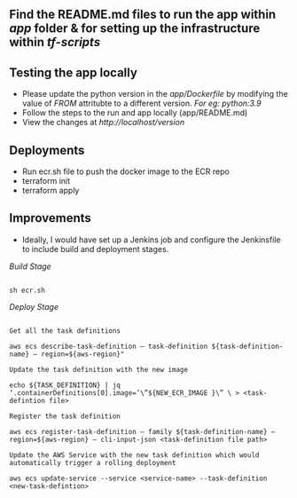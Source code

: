 ## Find the README.md files to run the app within *app* folder & for setting up the infrastructure within *tf-scripts*


## Testing the app locally

* Please update the python version in the *app/Dockerfile* by modifying the value of *FROM* attritubte to a different version. *For eg:* *python:3.9*
* Follow the steps to the run and app locally (app/README.md)
* View the changes at *http://localhost/version*


## Deployments

* Run ecr.sh file to push the docker image to the ECR repo
* terraform init
* terraform apply


## Improvements

* Ideally, I would have set up a Jenkins job and configure the Jenkinsfile to include build and deployment stages.

*Build Stage*

```

sh ecr.sh

```

*Deploy Stage*

```

Get all the task definitions

aws ecs describe-task-definition — task-definition ${task-definition-name} — region=${aws-region}"

Update the task definition with the new image

echo ${TASK_DEFINITION} | jq ‘.containerDefinitions[0].image=’\”${NEW_ECR_IMAGE }\” \ > <task-defintion file>

Register the task definition

aws ecs register-task-definition — family ${task-definition-name} — region=${aws-region} — cli-input-json <task-definition file path>

Update the AWS Service with the new task definition which would automatically trigger a rolling deployment

aws ecs update-service --service <service-name> --task-definition <new-task-defintion>

```


 







